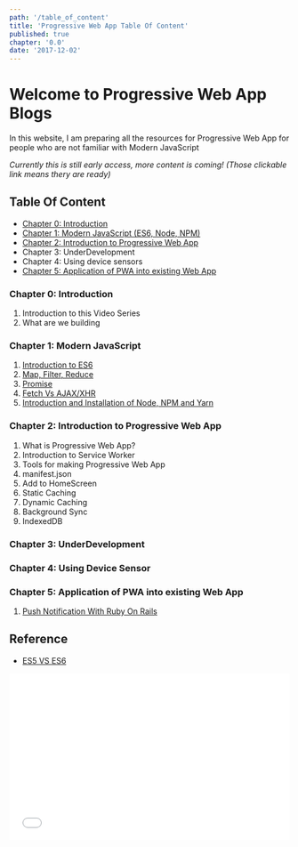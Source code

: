 ```yaml
---
path: '/table_of_content'
title: 'Progressive Web App Table Of Content'
published: true
chapter: '0.0'
date: '2017-12-02'
---
```


# Welcome to Progressive Web App Blogs
In this website, I am preparing all the resources for Progressive Web App for people who are not familiar with Modern JavaScript

_Currently this is still early access, more content is coming! (Those clickable link means thery are ready)_

## Table Of Content
- [Chapter 0: Introduction](#chapter-0)
- [Chapter 1: Modern JavaScript (ES6, Node, NPM)](#chapter-1)
- [Chapter 2: Introduction to Progressive Web App](#chapter-2)
- Chapter 3: UnderDevelopment
- Chapter 4: Using device sensors
- [Chapter 5: Application of PWA into existing Web App](#chapter-5)

<span id="chapter-0"></span>
### Chapter 0: Introduction
1) Introduction to this Video Series
2) What are we building

<span id="chapter-1"></span>
### Chapter 1: Modern JavaScript
1) [Introduction to ES6](/c1-1-intro-to-es6)
2) [Map, Filter, Reduce](/c1-2-map-filter-reduce)
3) [Promise](/c1-3-promise)
4) [Fetch Vs AJAX/XHR](/c1-4-fetch-vs-ajax)
5) [Introduction and Installation of Node, NPM and Yarn](/c1-5-Node-NPM-Yarn)

<span id="chapter-2"></span>
### Chapter 2: Introduction to Progressive Web App
1) What is Progressive Web App?
2) Introduction to Service Worker
3) Tools for making Progressive Web App
4) manifest.json
5) Add to HomeScreen
6) Static Caching
7) Dynamic Caching
8) Background Sync
9) IndexedDB

### Chapter 3: UnderDevelopment


### Chapter 4: Using Device Sensor

<span id="chapter-5"></span>
### Chapter 5: Application of PWA into existing Web App
1) [Push Notification With Ruby On Rails](/c5-1-rails-push-notif)

## Reference
- [ES5 VS ES6](https://medium.com/front-end-hacking/es6-vs-es5-9254f8390332)


<iframe width="100%" height="300" src="//jsfiddle.net/superoo7/dz32xadv/embedded/" allowpaymentrequest allowfullscreen="allowfullscreen" frameborder="0"></iframe>

